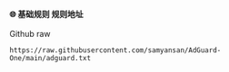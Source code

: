 <strong>🌐 基础规则 规则地址</strong><br/><br/>
Github raw
```
https://raw.githubusercontent.com/samyansan/AdGuard-One/main/adguard.txt

